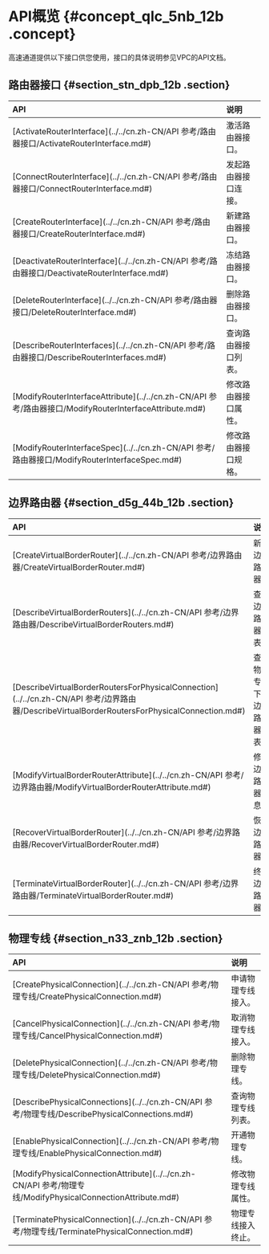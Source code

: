 # API概览 {#concept_qlc_5nb_12b .concept}

高速通道提供以下接口供您使用，接口的具体说明参见VPC的API文档。

## 路由器接口 {#section_stn_dpb_12b .section}

|API|说明|
|:--|:-|
|[ActivateRouterInterface](../../cn.zh-CN/API 参考/路由器接口/ActivateRouterInterface.md#)|激活路由器接口。|
|[ConnectRouterInterface](../../cn.zh-CN/API 参考/路由器接口/ConnectRouterInterface.md#)|发起路由器接口连接。|
|[CreateRouterInterface](../../cn.zh-CN/API 参考/路由器接口/CreateRouterInterface.md#)|新建路由器接口。|
|[DeactivateRouterInterface](../../cn.zh-CN/API 参考/路由器接口/DeactivateRouterInterface.md#)|冻结路由器接口。|
|[DeleteRouterInterface](../../cn.zh-CN/API 参考/路由器接口/DeleteRouterInterface.md#)|删除路由器接口。|
|[DescribeRouterInterfaces](../../cn.zh-CN/API 参考/路由器接口/DescribeRouterInterfaces.md#)|查询路由器接口列表。|
|[ModifyRouterInterfaceAttribute](../../cn.zh-CN/API 参考/路由器接口/ModifyRouterInterfaceAttribute.md#)|修改路由器接口属性。|
|[ModifyRouterInterfaceSpec](../../cn.zh-CN/API 参考/路由器接口/ModifyRouterInterfaceSpec.md#)|修改路由器接口规格。|

## 边界路由器 {#section_d5g_44b_12b .section}

|API|说明|
|:--|:-|
|[CreateVirtualBorderRouter](../../cn.zh-CN/API 参考/边界路由器/CreateVirtualBorderRouter.md#)|新建边界路由器。|
|[DescribeVirtualBorderRouters](../../cn.zh-CN/API 参考/边界路由器/DescribeVirtualBorderRouters.md#)|查询边界路由器列表。|
|[DescribeVirtualBorderRoutersForPhysicalConnection](../../cn.zh-CN/API 参考/边界路由器/DescribeVirtualBorderRoutersForPhysicalConnection.md#)|查看物理专线下的边界路由器列表。|
|[ModifyVirtualBorderRouterAttribute](../../cn.zh-CN/API 参考/边界路由器/ModifyVirtualBorderRouterAttribute.md#)|修改边界路由器信息。|
|[RecoverVirtualBorderRouter](../../cn.zh-CN/API 参考/边界路由器/RecoverVirtualBorderRouter.md#)|恢复边界路由器。|
|[TerminateVirtualBorderRouter](../../cn.zh-CN/API 参考/边界路由器/TerminateVirtualBorderRouter.md#)|终止边界路由器。|

## 物理专线 {#section_n33_znb_12b .section}

|API|说明|
|:--|:-|
|[CreatePhysicalConnection](../../cn.zh-CN/API 参考/物理专线/CreatePhysicalConnection.md#)|申请物理专线接入。|
|[CancelPhysicalConnection](../../cn.zh-CN/API 参考/物理专线/CancelPhysicalConnection.md#)|取消物理专线接入。|
|[DeletePhysicalConnection](../../cn.zh-CN/API 参考/物理专线/DeletePhysicalConnection.md#)|删除物理专线。|
|[DescribePhysicalConnections](../../cn.zh-CN/API 参考/物理专线/DescribePhysicalConnections.md#)|查询物理专线列表。|
|[EnablePhysicalConnection](../../cn.zh-CN/API 参考/物理专线/EnablePhysicalConnection.md#)|开通物理专线。|
|[ModifyPhysicalConnectionAttribute](../../cn.zh-CN/API 参考/物理专线/ModifyPhysicalConnectionAttribute.md#)|修改物理专线属性。|
|[TerminatePhysicalConnection](../../cn.zh-CN/API 参考/物理专线/TerminatePhysicalConnection.md#)|物理专线接入终止。|

